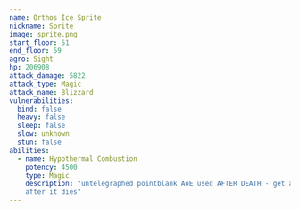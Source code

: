 ```yaml
---
name: Orthos Ice Sprite
nickname: Sprite
image: sprite.png
start_floor: 51
end_floor: 59
agro: Sight
hp: 206908
attack_damage: 5822
attack_type: Magic
attack_name: Blizzard
vulnerabilities:
  bind: false
  heavy: false
  sleep: false
  slow: unknown
  stun: false
abilities:
  - name: Hypothermal Combustion
    potency: 4500
    type: Magic
    description: "untelegraphed pointblank AoE used AFTER DEATH - get away
    after it dies"
---
```

